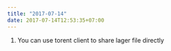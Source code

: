 ```yaml
---
title: "2017-07-14"
date: 2017-07-14T12:53:35+07:00
---
```


1. You can use torent client to share lager file directly